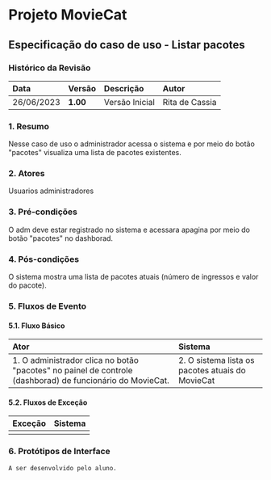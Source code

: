 # Projeto MovieCat

## Especificação do caso de uso - Listar pacotes

### Histórico da Revisão 

|  Data  | Versão | Descrição | Autor |
|:-------|:-------|:----------|:------|
| 26/06/2023 | **1.00** | Versão Inicial  | Rita de Cassia |

### 1. Resumo 

Nesse caso de uso o administrador acessa o sistema e por meio do botão "pacotes" visualiza uma lista de pacotes existentes.

### 2. Atores 

Usuarios administradores

### 3. Pré-condições

O adm deve estar registrado no sistema e acessara apagina por meio do botão "pacotes" no dashborad.

### 4. Pós-condições

O sistema mostra uma lista de pacotes atuais (número de ingressos e valor do pacote).
### 5. Fluxos de Evento

#### 5.1. Fluxo Básico

| Ator   | Sistema |
|:-------|:--------|
| 1. O administrador clica no botão "pacotes" no painel de controle (dashborad) de funcionário do MovieCat.| 2. O sistema lista os pacotes atuais do MovieCat|


#### 5.2. Fluxos de Exceção

| Exceção | Sistema |
|:--------|:--------|
| | |

### 6. Protótipos de Interface
`A ser desenvolvido pelo aluno.`
